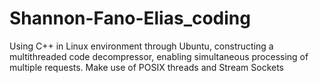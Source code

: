 # Shannon-Fano-Elias_coding
Using C++ in Linux environment through Ubuntu, constructing a multithreaded code decompressor, enabling simultaneous processing of multiple requests.
Make use of POSIX threads and Stream Sockets
